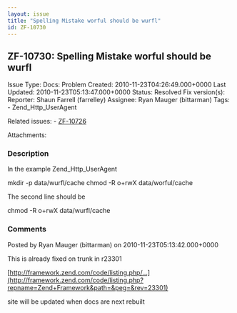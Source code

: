 ```yaml
---
layout: issue
title: "Spelling Mistake worful should be wurfl"
id: ZF-10730
---
```


ZF-10730: Spelling Mistake worful should be wurfl
-------------------------------------------------

 Issue Type: Docs: Problem Created: 2010-11-23T04:26:49.000+0000 Last Updated: 2010-11-23T05:13:47.000+0000 Status: Resolved Fix version(s): 
 Reporter:  Shaun Farrell (farrelley)  Assignee:  Ryan Mauger (bittarman)  Tags: - Zend\_Http\_UserAgent
 
 Related issues: - [ZF-10726](/issues/browse/ZF-10726)
 
 Attachments: 
### Description

In the example Zend\_Http\_UserAgent

mkdir -p data/wurfl/cache chmod -R o+rwX data/worful/cache

The second line should be

chmod -R o+rwX data/wurfl/cache

 

 

### Comments

Posted by Ryan Mauger (bittarman) on 2010-11-23T05:13:42.000+0000

This is already fixed on trunk in r23301

[http://framework.zend.com/code/listing.php/…](http://framework.zend.com/code/listing.php?repname=Zend+Framework&path=&peg=&rev=23301)

site will be updated when docs are next rebuilt

 

 